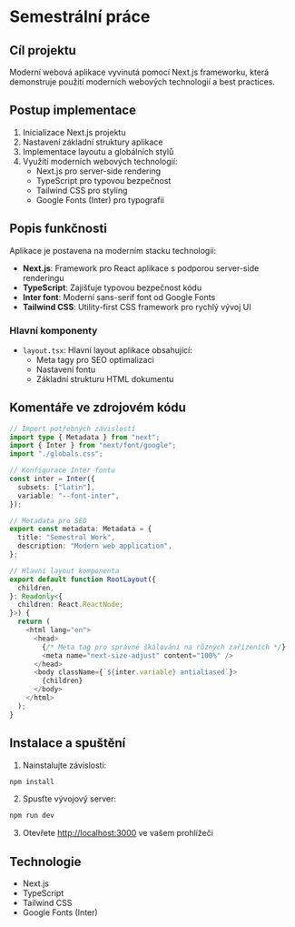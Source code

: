# Semestrální práce

## Cíl projektu
Moderní webová aplikace vyvinutá pomocí Next.js frameworku, která demonstruje použití moderních webových technologií a best practices.

## Postup implementace
1. Inicializace Next.js projektu
2. Nastavení základní struktury aplikace
3. Implementace layoutu a globálních stylů
4. Využití moderních webových technologií:
   - Next.js pro server-side rendering
   - TypeScript pro typovou bezpečnost
   - Tailwind CSS pro styling
   - Google Fonts (Inter) pro typografii

## Popis funkčnosti
Aplikace je postavena na moderním stacku technologií:
- **Next.js**: Framework pro React aplikace s podporou server-side renderingu
- **TypeScript**: Zajišťuje typovou bezpečnost kódu
- **Inter font**: Moderní sans-serif font od Google Fonts
- **Tailwind CSS**: Utility-first CSS framework pro rychlý vývoj UI

### Hlavní komponenty
- `layout.tsx`: Hlavní layout aplikace obsahující:
  - Meta tagy pro SEO optimalizaci
  - Nastavení fontu
  - Základní strukturu HTML dokumentu

## Komentáře ve zdrojovém kódu
```typescript
// Import potřebných závislostí
import type { Metadata } from "next";
import { Inter } from "next/font/google";
import "./globals.css";

// Konfigurace Inter fontu
const inter = Inter({
  subsets: ["latin"],
  variable: "--font-inter",
});

// Metadata pro SEO
export const metadata: Metadata = {
  title: "Semestral Work",
  description: "Modern web application",
};

// Hlavní layout komponenta
export default function RootLayout({
  children,
}: Readonly<{
  children: React.ReactNode;
}>) {
  return (
    <html lang="en">
      <head>
        {/* Meta tag pro správné škálování na různých zařízeních */}
        <meta name="next-size-adjust" content="100%" />
      </head>
      <body className={`${inter.variable} antialiased`}>
        {children}
      </body>
    </html>
  );
}
```

## Instalace a spuštění
1. Nainstalujte závislosti:
```bash
npm install
```

2. Spusťte vývojový server:
```bash
npm run dev
```

3. Otevřete [http://localhost:3000](http://localhost:3000) ve vašem prohlížeči

## Technologie
- Next.js
- TypeScript
- Tailwind CSS
- Google Fonts (Inter)
